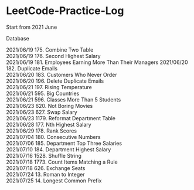 # LeetCode-Practice-Log
Start from 2021 June

Database

2021/06/19 175. Combine Two Table  
2021/06/19 176. Second Highest Salary   
2021/06/19 181. Employees Earning More Than Their Managers 
2021/06/20 182. Duplicate Emails  
2021/06/20 183. Customers Who Never Order   
2021/06/20 196. Delete Duplicate Emails   
2021/06/21 197. Rising Temperature   
2021/06/21 595. Big Countries   
2021/06/21 596. Classes More Than 5 Students   
2021/06/23 620. Not Boring Movies   
2021/06/23 627. Swap Salary   
2021/06/23 1179. Reformat Department Table  
2021/06/28 177. Nth Highest Salary  
2021/06/29 178. Rank Scores  
2021/07/04 180. Consecutive Numbers  
2021/07/06 185. Department Top Three Salaries   
2021/07/10 184. Department Highest Salary  
2021/07/16 1528. Shuffle String  
2021/07/18 1773. Count Items Matching a Rule  
2021/07/18 626. Exchange Seats  
2021/07/24 13. Roman to Integer  
2021/07/25 14. Longest Common Prefix  


